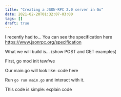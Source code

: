 ```yaml
---
title: "Creating a JSON-RPC 2.0 server in Go"
date: 2021-02-20T01:32:07-03:00
tags: []
draft: true
---
```


I recently had to...
You can see the specification here https://www.jsonrpc.org/specification

What we will build is... (show POST and GET examples)

First, go mod init tewfwe

Our main.go will look like:
code here


Run `go run main.go` and interact with it.

This code is simple: explain code


